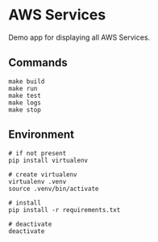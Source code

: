 # AWS Services

Demo app for displaying all AWS Services.

## Commands

```
make build
make run
make test
make logs
make stop
```

## Environment

```
# if not present
pip install virtualenv

# create virtualenv
virtualenv .venv
source .venv/bin/activate

# install
pip install -r requirements.txt

# deactivate
deactivate
```
